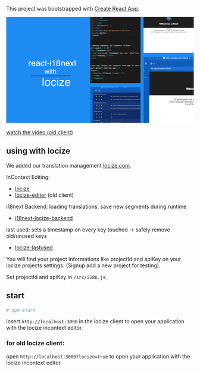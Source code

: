 This project was bootstrapped with [Create React App](https://github.com/facebookincubator/create-react-app).

[![video](video_sample.png)](https://www.youtube.com/watch?v=9NOzJhgmyQE)

[watch the video (old client)](https://www.youtube.com/watch?v=9NOzJhgmyQE)

## using with locize

We added our translation management [locize.com](http://locize.com).

InContext Editing:

- [locize](https://github.com/locize/locize)
- [locize-editor](https://github.com/locize/locize-editor) (old client)

i18next Backend: loading translations, save new segments during runtime

- [i18next-locize-backend](https://github.com/locize/i18next-locize-backend)

last used: sets a timestamp on every key touched -> safely remove old/unused keys

- [locize-lastused](https://github.com/locize/locize-lastused)

You will find your project informations like projectId and apiKey on your locize projects settings. (Signup add a new project for testing).

Set projectId and apiKey in `/src/i18n.js`.

## start

```bash
# npm start
```

insert `http://localhost:3000` in the locize client to open your application with the locize incontext editor.

### for old locize client:

open `http://localhost:3000?locize=true` to open your application with the locize incontext editor.

